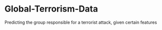 # Global-Terrorism-Data
Predicting the group responsible for a terrorist attack, given certain features
